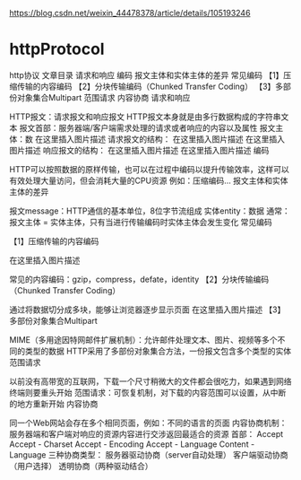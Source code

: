 https://blog.csdn.net/weixin_44478378/article/details/105193246
# httpProtocol
http协议
文章目录
请求和响应
编码
报文主体和实体主体的差异
常见编码
【1】压缩传输的内容编码
【2】分块传输编码（Chunked Transfer Coding）
【3】多部份对象集合Multipart
范围请求
内容协商
请求和响应

HTTP报文：请求报文和响应报文
HTTP报文本身就是由多行数据构成的字符串文本
报文首部：服务器端/客户端需求处理的请求或者响应的内容以及属性
报文主体：数
在这里插入图片描述
请求报文的结构：
在这里插入图片描述
在这里插入图片描述
响应报文的结构：
在这里插入图片描述
在这里插入图片描述
编码

HTTP可以按照数据的原样传输，也可以在过程中编码以提升传输效率，这样可以有效处理大量访问，但会消耗大量的CPU资源
例如：压缩编码…
报文主体和实体主体的差异

报文message：HTTP通信的基本单位，8位字节流组成
实体entity：数据
通常：报文主体 = 实体主体，只有当进行传输编码时实体主体会发生变化
常见编码

【1】压缩传输的内容编码

在这里插入图片描述

常见的内容编码：gzip，compress，defate，identity
【2】分块传输编码（Chunked Transfer Coding）

通过将数据切分成多块，能够让浏览器逐步显示页面
在这里插入图片描述
【3】多部份对象集合Multipart

MIME（多用途因特网邮件扩展机制）：允许邮件处理文本、图片、视频等多个不同的类型的数据
HTTP采用了多部份对象集合方法，一份报文包含多个类型的实体
范围请求

以前没有高带宽的互联网，下载一个尺寸稍微大的文件都会很吃力，如果遇到网络终端则要重头开始
范围请求：可恢复机制，对下载的内容范围可以设置，从中断的地方重新开始
内容协商

同一个Web网站会存在多个相同页面，例如：不同的语言的页面
内容协商机制：服务器端和客户端对响应的资源内容进行交涉返回最适合的资源
首部：
Accept
Accept - Charset
Accept - Encoding
Accept - Language
Content - Language
三种协商类型：
服务器驱动协商（server自动处理）
客户端驱动协商（用户选择）
透明协商（两种驱动结合）